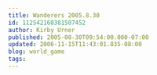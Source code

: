 ```yaml
---
title: Wanderers 2005.8.30
id: 112542168381507452
author: Kirby Urner
published: 2005-08-30T09:54:00.000-07:00
updated: 2006-11-15T11:43:01.835-08:00
blog: world_game
tags: 
---
```


